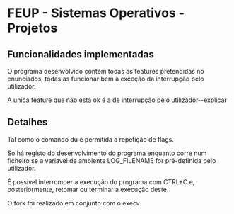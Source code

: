 # FEUP - Sistemas Operativos - Projetos


## Funcionalidades implementadas

O programa desenvolvido contém todas as features pretendidas no enunciados, todas as funcionar bem à exceção da interrupção pelo utilizador.

A unica feature que não está ok é a de interrupção pelo utilizador--explicar


## Detalhes
Tal como o comando du é permitida a repetição de flags.

So há registo do desenvolvimento do programa enquanto corre num ficheiro se a variavel de ambiente LOG_FILENAME for pré-definida pelo utilizador.

É possível interromper a execução do programa com CTRL+C e, posteriormente, retomar ou terminar a execução deste.

O fork foi realizado em conjunto com o execv.












